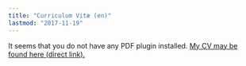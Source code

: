 ```yaml
---
title: "Curriculum Vitæ (en)"
lastmod: "2017-11-19"
---
```


<div class="embed-responsive" style="padding-bottom:80%">
<object data="/pdf/cv_idrissi_en.pdf" type="application/pdf">
It seems that you do not have any PDF plugin installed.
<a href="/pdf/cv_idrissi_en.pdf">My CV may be found here (direct link).</a>
</object>
</div>
